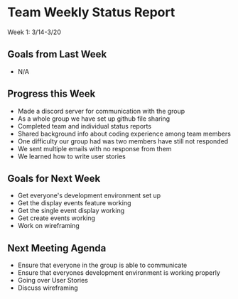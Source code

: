 # Team Weekly Status Report

Week 1: 3/14-3/20

## Goals from Last Week

* N/A

## Progress this Week

* Made a discord server for communication with the group
* As a whole group we have set up github file sharing
* Completed team and individual status reports
* Shared background info about coding experience among team members
* One difficulty our group had was two members have still not responded
* We sent multiple emails with no response from them
* We learned how to write user stories

## Goals for Next Week

* Get everyone's development environment set up
* Get the display events feature working
* Get the single event display working
* Get create events working
* Work on wireframing

## Next Meeting Agenda

* Ensure that everyone in the group is able to communicate
* Ensure that everyones development environment is working properly
* Going over User Stories
* Discuss wireframing
